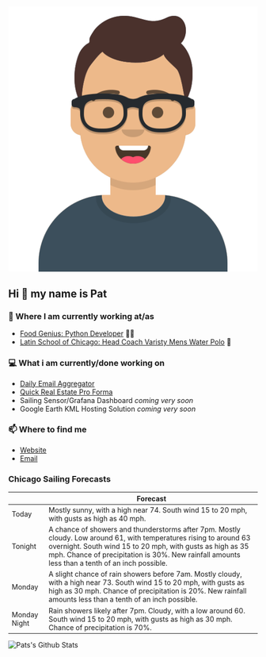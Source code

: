 [![Social banner for p-j-falconer](https://raw.githubusercontent.com/P-J-FALCONER/P-J-FALCONER/master/assets/avataaars.svg)](https://patfalconer.com/)
## Hi :wave: my name is Pat

### 💼 Where I am currently working at/as
- [Food Genius: Python Developer](https://getfoodgenius.com/) 🍔🐍
- [Latin School of Chicago: Head Coach Varisty Mens Water Polo](https://www.latinschool.org/) 🤽


### 💻 What i am currently/done working on
 - [Daily Email Aggregator](https://github.com/P-J-FALCONER/dott_daily_mail)
 - [Quick Real Estate Pro Forma](https://github.com/P-J-FALCONER/henry)
 - Sailing Sensor/Grafana Dashboard *coming very soon*
 - Google Earth KML Hosting Solution *coming very soon*

### 📫 Where to find me
 - [Website](https://patfalconer.com/)
 - [Email](mailto:patrick.j.falconer@gmail.com)


### Chicago Sailing Forecasts
|   | Forecast  |
|---|---|
| Today | Mostly sunny, with a high near 74. South wind 15 to 20 mph, with gusts as high as 40 mph. |
| Tonight | A chance of showers and thunderstorms after 7pm. Mostly cloudy. Low around 61, with temperatures rising to around 63 overnight. South wind 15 to 20 mph, with gusts as high as 35 mph. Chance of precipitation is 30%. New rainfall amounts less than a tenth of an inch possible. |
| Monday | A slight chance of rain showers before 7am. Mostly cloudy, with a high near 73. South wind 15 to 20 mph, with gusts as high as 30 mph. Chance of precipitation is 20%. New rainfall amounts less than a tenth of an inch possible. |
| Monday Night | Rain showers likely after 7pm. Cloudy, with a low around 60. South wind 15 to 20 mph, with gusts as high as 30 mph. Chance of precipitation is 70%. |

![Pats's Github Stats](https://github-readme-stats.vercel.app/api?username=p-j-falconer&show_icons=true&theme=radical)
